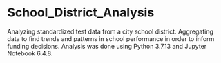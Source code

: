 # School_District_Analysis
Analyzing standardized test data from a city school district. Aggregating data to find trends and patterns in school performance in order to inform funding decisions. Analysis was done using Python 3.7.13 and Jupyter Notebook 6.4.8.
